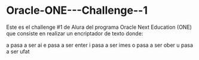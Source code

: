 # Oracle-ONE---Challenge--1

Este es el challenge #1 de Alura del programa Oracle Next Education (ONE) que consiste en realizar un encriptador de texto donde:

a pasa a ser ai
e pasa a ser enter
i pasa a ser imes
o pasa a ser ober
u pasa a ser ufat
